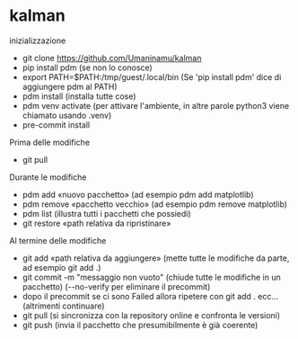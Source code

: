 # kalman

inizializzazione
- git clone https://github.com/Umaninamu/kalman
- pip install pdm (se non lo conosce)
- export PATH=$PATH:/tmp/guest/.local/bin (Se 'pip install pdm' dice di aggiungere pdm al PATH)
- pdm install (installa tutte cose)
- pdm venv activate (per attivare l'ambiente, in altre parole python3 viene chiamato usando .venv)
- pre-commit install

Prima delle modifiche
- git pull

Durante le modifiche
- pdm add «nuovo pacchetto» (ad esempio pdm add matplotlib)
- pdm remove «pacchetto vecchio» (ad esempio pdm remove matplotlib)
- pdm list (illustra tutti i pacchetti che possiedi)
- git restore «path relativa da ripristinare»

Al termine delle modifiche
- git add «path relativa da aggiungere» (mette tutte le modifiche da parte, ad esempio git add .)
- git commit -m "messaggio non vuoto" (chiude tutte le modifiche in un pacchetto) (--no-verify per eliminare il precommit)
- dopo il precommit se ci sono Failed allora ripetere con git add . ecc... (altrimenti continuare)
- git pull (si sincronizza con la repository online e confronta le versioni)
- git push (invia il pacchetto che presumibilmente è già coerente)
